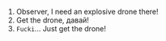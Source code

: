 1. Observer, I need an explosive drone there!
2. Get the drone, давай!
3. `Fucki`... Just get the drone!